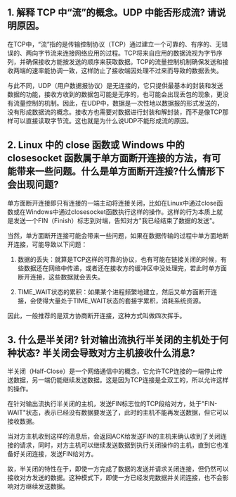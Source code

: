 ## 1. 解释 TCP 中“流”的概念。UDP 中能否形成流? 请说明原因。

在TCP中，“流”指的是传输控制协议（TCP）通过建立一个可靠的、有序的、无错误的、两向字节流来连接网络应用的过程。TCP将来自应用的数据流视为字节序列，并确保接收方能按发送的顺序来获取数据。TCP的流量控制机制确保发送和接收两端的速率能协调一致，这样防止了接收端因处理不过来而导致的数据丢失。

与此不同，UDP（用户数据报协议）是无连接的，它只提供最基本的封装和发送数据的功能，接收方收到的数据包可能是无序的，也可能会出现丢包的现象，更没有流量控制的机制。因此，在UDP中，数据是一次性地以数据报的形式发送的，没有形成数据流的概念。接收方也需要对数据进行封装和解封装，而不是像TCP那样可以直接读取字节流。这也就是为什么说UDP不能形成流的原因。


## 2. Linux 中的 close 函数或 Windows 中的 closesocket 函数属于单方面断开连接的方法，有可能带来一些问题。什么是单方面断开连接?什么情形下会出现问题?

单方面断开连接即只有连接的一端主动将连接关闭，比如在Linux中通过close函数或在Windows中通过closesocket函数执行这样的操作。这样的行为本质上就是发送一个FIN（Finish）标志到对端，告知对方"我已经结束了数据的发送"。

当然，单方面断开连接可能会带来一些问题，如果在数据传输的过程中单方面地断开连接，可能导致以下问题：

1. 数据的丢失：就算是TCP这样的可靠的协议，也有可能在链接关闭的时候，有些数据还在网络中传递，或者还在接收方的缓冲区中没处理完，若此时单方面断开连接，这些数据就会丢失。

2. TIME_WAIT状态的累积：如果某个进程频繁地建立，然后又单方面断开连接，会使得大量处于TIME_WAIT状态的套接字累积，消耗系统资源。

因此，一般推荐的是双方协商断开连接，这种方式叫做四次挥手。

## 3. 什么是半关闭? 针对输出流执行半关闭的主机处于何种状态? 半关闭会导致对方主机接收什么消息?

半关闭（Half-Close）是一个网络通信中的概念，它允许TCP连接的一端停止传送数据，另一端仍能继续发送数据。这是因为TCP连接是全双工的，所以允许这样的操作。

在针对输出流执行半关闭的主机，发送FIN标志位的TCP段给对方，处于"FIN-WAIT"状态，表示已经没有数据要发送了，此时的主机不能再发送数据，但它可以接收数据。

当对方主机收到这样的消息后，会返回ACK给发送FIN的主机来确认收到了关闭连接的请求，同时，对方主机可以继续发送数据到执行关闭操作的主机，直到它也准备好关闭连接，发送FIN给对方。

故，半关闭的特性在于，即使一方完成了数据的发送并请求关闭连接，但仍然可以接收对方发送的数据。这种模式下，即使一方已经发完数据并关闭连接，也不会影响对方继续发送数据。
